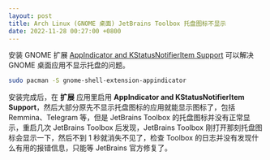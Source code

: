```yaml
---
layout: post
title: Arch Linux (GNOME 桌面) JetBrains Toolbox 托盘图标不显示
date: 2022-11-28 00:27:00 +0800
---
```


安装 GNOME 扩展 [AppIndicator and KStatusNotifierItem Support](https://extensions.gnome.org/extension/615/appindicator-support/) 可以解决 GNOME 桌面应用不显示托盘的问题。

```bash
sudo pacman -S gnome-shell-extension-appindicator
```


安装完成后，在 **扩展** 应用里启用 **AppIndicator and KStatusNotifierItem Support**，然后大部分原先不显示托盘图标的应用就能显示图标了，包括 Remmina、Telegram 等，但是 JetBrains Toolbox 的托盘图标并没有正常显示，重启几次 JetBrains Toolbox 后发现，JetBrains Toolbox 刚打开那刻托盘图标会显示一下，然后不到 1 秒就消失不见了，检查 Toolbox 的日志并没有发现什么有用的报错信息，只能等 JetBrains 官方修复了。
